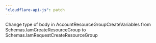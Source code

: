 ```yaml
---
"cloudflare-api-js": patch
---
```


Change type of body in AccountResourceGroupCreateVariables from Schemas.IamCreateResourceGroup to Schemas.IamRequestCreateResourceGroup
